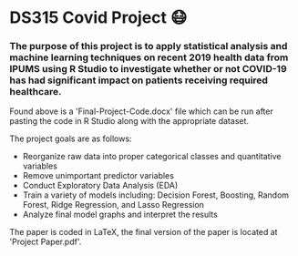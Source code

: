 # DS315 Covid Project 😷
### The purpose of this project is to apply statistical analysis and machine learning techniques on recent 2019 health data from IPUMS using R Studio to investigate whether or not COVID-19 has had significant impact on patients receiving required healthcare.

Found above is a 'Final-Project-Code.docx' file which can be run after pasting the code in R Studio along with the appropriate dataset.

The project goals are as follows:
* Reorganize raw data into proper categorical classes and quantitative variables
* Remove unimportant predictor variables
* Conduct Exploratory Data Analysis (EDA)
* Train a variety of models including: Decision Forest, Boosting, Random Forest, Ridge Regression, and Lasso Regression
* Analyze final model graphs and interpret the results

The paper is coded in LaTeX, the final version of the paper is located at 'Project Paper.pdf'.
